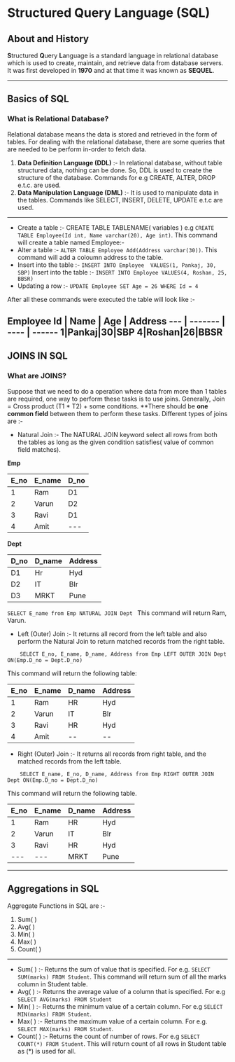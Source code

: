 # Structured Query Language (SQL)
## About and History
**S**tructured **Q**uery **L**anguage is a standard language in relational database which is used to create, maintain, and retrieve data from database servers. It was first developed in **1970** and at that time it was known as **SEQUEL**.
___________
## Basics of SQL
### What is Relational Database?
Relational database means the data is stored and retrieved in the form of tables.
For dealing with the relational database, there are some queries that are needed to be perform in-order to fetch data.
1. **Data Definition Language (DDL)** :- In relational database, without table structured data, nothing can be done. So, DDL is used to create the structure of the database. Commands for e.g CREATE, ALTER, DROP e.t.c. are used.
2.  **Data Manipulation Language (DML)** :- It is used to manipulate data in the tables. Commands like SELECT, INSERT, DELETE, UPDATE e.t.c are used.
 _______________________________________
* Create a table :- CREATE TABLE TABLENAME( variables )
e.g ```CREATE TABLE Employee(Id int, Name varchar(20), Age int)```.
This command will create a table named Employee:-
* Alter a table :- ```ALTER TABLE Employee Add(Address varchar(30))```. This command will add a coloumn address to the table.
* Insert into the table :- ```INSERT INTO Employee 
VALUES(1, Pankaj, 30, SBP)```
Insert into the table :- ```INSERT INTO Employee VALUES(4, Roshan, 25, BBSR)```
* Updating a row :- ```UPDATE Employee SET Age = 26 WHERE Id = 4```

After all these commands were executed the table will look like :-

**Employee**
Id | Name | Age | Address
--- | ------- | ---- | ------
1|Pankaj|30|SBP
4|Roshan|26|BBSR
---------------
## JOINS IN SQL
### What are JOINS?
Suppose that we need to do a operation where data from more than 1 tables are required, one way to perform these tasks is to use joins. 
Generally, Join = Cross product (T1 * T2) + some conditions. **There should be **one common field** between them to perform these tasks. Different types of joins are :-
*  Natural Join :- The NATURAL JOIN keyword select all rows from both the tables as long as the given condition satisfies( value of common field matches). 

**Emp**

E_no | E_name | D_no
------ | --------- | -------
1|Ram|D1
2|Varun|D2
3|Ravi|D1
4|Amit|  ---
**Dept**

D_no | D_name | Address
----- | ----| --
D1|Hr|Hyd
D2|IT|Blr
D3|MRKT|Pune
```SELECT E_name from Emp NATURAL JOIN Dept ```
This command will return Ram, Varun.
* Left (Outer) Join :- It returns all record from the left table and also perform the Natural Join to return matched records from the right table.
```
	SELECT E_no, E_name, D_name, Address from Emp LEFT OUTER JOIN Dept ON(Emp.D_no = Dept.D_no)
```	
This command will return the following table:

E_no | E_name | D_name | Address
--|--|--|--
1|Ram|HR|Hyd
2|Varun|IT |Blr
3|Ravi|HR|Hyd
4|Amit| -- | --
* Right (Outer) Join :- It returns all records from right table, and the matched records from the left table.
```
	SELECT E_name, E_no, D_name, Address from Emp RIGHT OUTER JOIN Dept ON(Emp.D_no = Dept.D_no)
```
This command will return the following table.

E_no|E_name|D_name|Address
---|---|---|--
1|Ram|HR|Hyd
2|Varun|IT|Blr
3|Ravi|HR|Hyd
---|---|MRKT|Pune

-------------
## Aggregations in SQL
Aggregate Functions in SQL are :-
1. Sum( )
2. Avg( )
3. Min( )
4. Max( )
5. Count( )
-----
* Sum( ) :- Returns the sum of value that is specified. For e.g. ```SELECT SUM(marks) FROM Student```. This command will return sum of all the marks column in Student table.
* Avg( ) :- Returns the average value of a column that is specified. For e.g ```SELECT AVG(marks) FROM Student```
* Min( ) :- Returns the minimum value of a certain column. For e.g ```SELECT MIN(marks) FROM Student```.
* Max( ) :- Returns the maximum value of a certain column. For e.g. ```SELECT MAX(marks) FROM Student```.
* Count( ) :- Returns the count of number of rows. For e.g ```SELECT COUNT(*) FROM Student```. This will return count of all rows in Student table as (*) is used for all.
